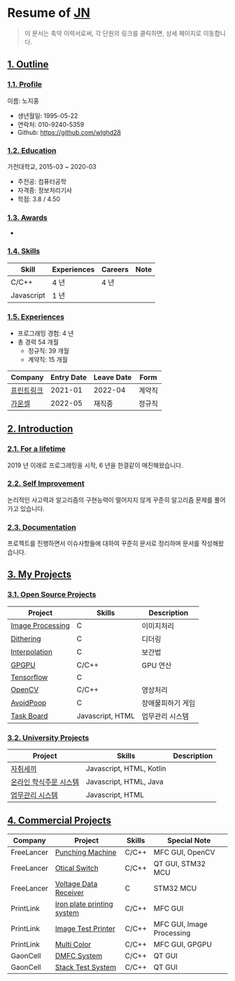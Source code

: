 # Resume of [JN](https://github.com/wlghd28)
> 이 문서는 축약 이력서로써, 각 단원의 링크를 클릭하면, 상세 페이지로 이동합니다.

## [1. Outline](https://github.com/wlghd28/resume/blob/master/DETAIL.md#1-outline)
### [1.1. Profile](https://github.com/wlghd28/resume/blob/master/DETAIL.md#11-outline)
이름: 노지홍

  - 생년월일: 1995-05-22
  - 연락처: 010-9240-5359
  - Github: https://github.com/wlghd28

### [1.2. Education](https://github.com/wlghd28/resume/blob/master/DETAIL.md#12-education)
가천대학교, 2015-03 ~ 2020-03

  - 주전공: 컴퓨터공학
  - 자격증: 정보처리기사
  - 학점: 3.8 / 4.50

### [1.3. Awards](https://github.com/wlghd28/resume/blob/master/DETAIL.md#13-awards)
-

### [1.4. Skills](https://github.com/wlghd28/resume/blob/master/DETAIL.md#14-skills)
Skill        | Experiences | Careers | Note
-------------|-------------|---------|-----------------------------------
C/C++        | 4 년        | 4 년    | 
Javascript   | 1 년        |         |

### [1.5. Experiences](https://github.com/wlghd28/resume/blob/master/DETAIL.md#15-experiences)
  - 프로그래밍 경험: 4 년
  - 총 경력 54 개월
    - 정규직: 39 개월
    - 계약직: 15 개월

Company | Entry Date | Leave Date | Form
--------|------------|------------|-------
[프린트링크](https://github.com/wlghd28/resume/blob/master/DETAIL.md#42-PrintLink) | 2021-01    | 2022-04    | 계약직
[가온셀](https://github.com/wlghd28/resume/blob/master/DETAIL.md#43-GaonCell) | 2022-05 | 재직중 | 정규직


## [2. Introduction](https://github.com/wlghd28/resume/blob/master/DETAIL.md#2-introduction)
### [2.1. For a lifetime](https://github.com/wlghd28/resume/blob/master/DETAIL.md#21-for-a-lifetime)
2019 년 이래로 프로그래밍을 시작, 6 년을 한결같이 매진해왔습니다.

### [2.2. Self Improvement](https://github.com/wlghd28/resume/blob/master/DETAIL.md#22-self-improvement)
논리적인 사고력과 알고리즘의 구현능력이 떨어지지 않게 꾸준히 알고리즘 문제를 풀어가고 있습니다.

### [2.3. Documentation](https://github.com/wlghd28/resume/blob/master/DETAIL.md#23-documentation)
프로젝트를 진행하면서 이슈사항들에 대하여 꾸준히 문서로 정리하며 문서를 작성해왔습니다.

## [3. My Projects](https://github.com/wlghd28/resume/blob/master/DETAIL.md#3-my-projects)
### [3.1. Open Source Projects](https://github.com/wlghd28/resume/blob/master/DETAIL.md#31-open-source-projects)
Project            | Skills           | Description
-------------------|------------------|-----------------------------
[Image Processing](https://github.com/wlghd28/resume/blob/master/DETAIL.md#311-Image-Processing) | C | 이미지처리
[Dithering](https://github.com/wlghd28/resume/blob/master/DETAIL.md#312-Dithering) | C | 디더링
[Interpolation](https://github.com/wlghd28/resume/blob/master/DETAIL.md#313-Interpolation) | C | 보간법 
[GPGPU](https://github.com/wlghd28/resume/blob/master/DETAIL.md#314-GPGPU) | C/C++ | GPU 연산
[Tensorflow](https://github.com/wlghd28/resume/blob/master/DETAIL.md#315-Tensorflow) | C | 
[OpenCV](https://github.com/wlghd28/resume/blob/master/DETAIL.md#316-OpenCV) | C/C++ | 영상처리
[AvoidPoop](https://github.com/wlghd28/resume/blob/master/DETAIL.md#317-AvoidPoop) | C | 장애물피하기 게임
[Task Board](https://github.com/wlghd28/resume/blob/master/DETAIL.md#318-Task-Board) | Javascript, HTML | 업무관리 시스템


### [3.2. University Projects](https://github.com/wlghd28/resume/blob/master/DETAIL.md#32-university-projects)
Project            | Skills           | Description
-------------------|------------------|-----------------------------
[자취세끼](https://github.com/wlghd28/resume/blob/master/DETAIL.md#321-자취세끼)  | Javascript, HTML, Kotlin             | 
[온라인 학식주문 시스템](https://github.com/wlghd28/resume/blob/master/DETAIL.md#322-온라인-학식주문-시스템) | Javascript, HTML, Java | 
[업무관리 시스템](https://github.com/wlghd28/resume/blob/master/DETAIL.md#323-업무관리-시스템)           | Javascript, HTML | 


## [4. Commercial Projects](https://github.com/wlghd28/resume/blob/master/DETAIL.md#4-commercial-projects)
Company        | Project                | Skills              | Special Note
---------------|------------------------|---------------------|---------------------
FreeLancer     | [Punching Machine](https://github.com/wlghd28/resume/blob/master/DETAIL.md#411-Punching-Machine)     | C/C++           | MFC GUI, OpenCV
FreeLancer     | [Otical Switch](https://github.com/wlghd28/resume/blob/master/DETAIL.md#412-Optical-Switch)     | C/C++           | QT GUI, STM32 MCU
FreeLancer     | [Voltage Data Receiver](https://github.com/wlghd28/resume/blob/master/DETAIL.md#413-Voltage-Data-Receiver)     | C           | STM32 MCU
PrintLink      | [Iron plate printing system](https://github.com/wlghd28/resume/blob/master/DETAIL.md#421-Iron-plate-printing-system)     | C/C++           | MFC GUI
PrintLink      | [Image Test Printer](https://github.com/wlghd28/resume/blob/master/DETAIL.md#422-Image-Test-Printer)   | C/C++                 | MFC GUI, Image Processing
PrintLink      | [Multi Color](https://github.com/wlghd28/resume/blob/master/DETAIL.md#423-Multi-Color)   | C/C++                 | MFC GUI, GPGPU
GaonCell       | [DMFC System](https://github.com/wlghd28/resume/blob/master/DETAIL.md#431-DMFC-System) | C/C++                 | QT GUI
GaonCell       | [Stack Test System](https://github.com/wlghd28/resume/blob/master/DETAIL.md#432-Stack-Test-System)         | C/C++     | QT GUI



